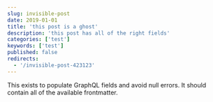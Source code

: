```yaml
---
slug: invisible-post
date: 2019-01-01
title: 'this post is a ghost'
description: 'this post has all of the right fields'
categories: ['test']
keywords: ['test']
published: false
redirects:
  - '/invisible-post-423123'
---
```


This exists to populate GraphQL fields and avoid null errors. It should contain all of the available frontmatter.